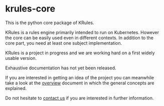 # krules-core

This is the python core package of KRules.

KRules is a rules engine primarily intended to run on Kubernetes. 
However the core can be easily used even in different contexts. 
In addition to the core part, you need at least one subject implementation.

KRules is a project in progress and we are working hard on a first widely usable version.

Exhaustive documentation has not yet been released.

If you are interested in getting an idea of the project you can meanwhile take a look at the [overview](https://github.com/airspot-dev/krules-doc/blob/master/OVERVIEW.md) document in which the general concepts are explained.

Do not hesitate to [contact us](mailto:info@airspot.tech) if you are interested in further information.
